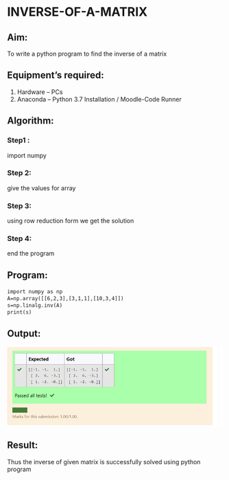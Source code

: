 # INVERSE-OF-A-MATRIX
## Aim:
To write a python program to find the inverse of a matrix
## Equipment’s required:
1. 	Hardware – PCs
2. 	Anaconda – Python 3.7 Installation / Moodle-Code Runner
## Algorithm:
### Step1 :
 import numpy 
### Step 2:
 give the values for array
### Step 3:
 using row reduction form we get the solution
### Step 4:
end the program
## Program:
~~~
import numpy as np
A=np.array([[6,2,3],[3,1,1],[10,3,4]])
s=np.linalg.inv(A)
print(s)
~~~
## Output:
![git logo](inverseoutput.png)

## Result:
Thus the inverse of given matrix is successfully solved using python program

